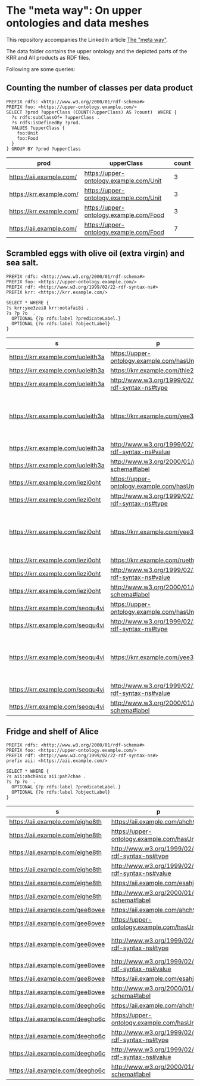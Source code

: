 # The "meta way": On upper ontologies and data meshes

This repository accompanies the LinkedIn article [The "meta way"](https://www.linkedin.com/pulse/meta-way-upper-ontologies-data-meshes-andreas-thalhammer/).

The data folder contains the upper ontology and the depicted parts of the KRR and AII products as RDF files.

Following are some queries:

## Counting the number of classes per data product
```
PREFIX rdfs: <http://www.w3.org/2000/01/rdf-schema#>
PREFIX foo: <https://upper-ontology.example.com/>
SELECT ?prod ?upperClass (COUNT(?upperClass) AS ?count)  WHERE {
  ?s rdfs:subClassOf+ ?upperClass .
  ?s rdfs:isDefinedBy ?prod.
  VALUES ?upperClass {
    foo:Unit
    foo:Food
  } 
} GROUP BY ?prod ?upperClass
```
|prod                    |upperClass                             |count|
|------------------------|---------------------------------------|-----|
|https://aii.example.com/|https://upper-ontology.example.com/Unit|3    |
|https://krr.example.com/|https://upper-ontology.example.com/Unit|3    |
|https://krr.example.com/|https://upper-ontology.example.com/Food|3    |
|https://aii.example.com/|https://upper-ontology.example.com/Food|7    |

## Scrambled eggs with olive oil (extra virgin) and sea salt.
```
PREFIX rdfs: <http://www.w3.org/2000/01/rdf-schema#>
PREFIX foo: <https://upper-ontology.example.com/>
PREFIX rdf: <http://www.w3.org/1999/02/22-rdf-syntax-ns#>
PREFIX krr: <https://krr.example.com/>

SELECT * WHERE {
?s krr:yee3zei8 krr:ootafai8i .
?s ?p ?o  .
  OPTIONAL {?p rdfs:label ?predicateLabel.}
  OPTIONAL {?o rdfs:label ?objectLabel}
}
```
|s                                |p                                               |o                                |predicateLabel|objectLabel                   
|---------------------------------|------------------------------------------------|---------------------------------|--------------|---------------------------------------------------------|
|https://krr.example.com/uoleith3a|https://upper-ontology.example.com/hasUnit      |https://krr.example.com/eich9ahbi|has unit      |Tea Spoon                                                |
|https://krr.example.com/uoleith3a|https://krr.example.com/thie2en                 |https://krr.example.com/joow8vou |origin        |Sea                                                      |
|https://krr.example.com/uoleith3a|http://www.w3.org/1999/02/22-rdf-syntax-ns#type |https://krr.example.com/yei4ha8j |type          |Salt                                                     |
|https://krr.example.com/uoleith3a|https://krr.example.com/yee3zei8                |https://krr.example.com/ootafai8i|ingredient of |Scrambled eggs with olive oil (extra virgin) and sea salt| 
|https://krr.example.com/uoleith3a|http://www.w3.org/1999/02/22-rdf-syntax-ns#value|1                                |value         |                                                         |
|https://krr.example.com/uoleith3a|http://www.w3.org/2000/01/rdf-schema#label      |Recipe Salt                      |              |                                                         |
|https://krr.example.com/iezi0oht |https://upper-ontology.example.com/hasUnit      |https://krr.example.com/uw8feu2ji|has unit      |Gram                                                     |
|https://krr.example.com/iezi0oht |http://www.w3.org/1999/02/22-rdf-syntax-ns#type |https://krr.example.com/ohdae5a  |type          |Olive oil                                                |
|https://krr.example.com/iezi0oht |https://krr.example.com/yee3zei8                |https://krr.example.com/ootafai8i|ingredient of |Scrambled eggs with olive oil (extra virgin) and sea salt| 
|https://krr.example.com/iezi0oht |https://krr.example.com/rueth0du                |https://krr.example.com/teingee9 |quality       |Extra Virgin                                             |
|https://krr.example.com/iezi0oht |http://www.w3.org/1999/02/22-rdf-syntax-ns#value|10                               |value         |                                                         |
|https://krr.example.com/iezi0oht |http://www.w3.org/2000/01/rdf-schema#label      |Recipe Olive Oil                 |              |                                                         |
|https://krr.example.com/seoqu4vi |https://upper-ontology.example.com/hasUnit      |https://krr.example.com/aew8if5i |has unit      |Count                                                    |
|https://krr.example.com/seoqu4vi |http://www.w3.org/1999/02/22-rdf-syntax-ns#type |https://krr.example.com/thutal0u |type          |Egg                                                      |
|https://krr.example.com/seoqu4vi |https://krr.example.com/yee3zei8                |https://krr.example.com/ootafai8i|ingredient of |Scrambled eggs with olive oil (extra virgin) and sea salt|
|https://krr.example.com/seoqu4vi |http://www.w3.org/1999/02/22-rdf-syntax-ns#value|3                                |value         |                                                         |
|https://krr.example.com/seoqu4vi |http://www.w3.org/2000/01/rdf-schema#label      |Recipe Eggs                      |              |                                                         |

## Fridge and shelf of Alice
```
PREFIX rdfs: <http://www.w3.org/2000/01/rdf-schema#>
PREFIX foo: <https://upper-ontology.example.com/>
PREFIX rdf: <http://www.w3.org/1999/02/22-rdf-syntax-ns#>
prefix aii: <https://aii.example.com/>

SELECT * WHERE {
?s aii:ahch9aix aii:pah7chae .
?s ?p ?o  .
  OPTIONAL {?p rdfs:label ?predicateLabel.}
  OPTIONAL {?o rdfs:label ?objectLabel}
}
```
|s                               |p                                               |o                                |predicateLabel|objectLabel             |
|--------------------------------|------------------------------------------------|---------------------------------|--------------|------------------------|
|https://aii.example.com/eighe8th|https://aii.example.com/ahch9aix                |https://aii.example.com/pah7chae |customer      |Alice                   |
|https://aii.example.com/eighe8th|https://upper-ontology.example.com/hasUnit      |https://aii.example.com/utu4eihia|has unit      |Count                   |
|https://aii.example.com/eighe8th|http://www.w3.org/1999/02/22-rdf-syntax-ns#type |https://aii.example.com/io6eeyoh |type          |Free Range Egg          |
|https://aii.example.com/eighe8th|http://www.w3.org/1999/02/22-rdf-syntax-ns#value|10                               |value         |                        |
|https://aii.example.com/eighe8th|https://aii.example.com/esahj3ju                |2021-20-21                       |expiry date   |                        |
|https://aii.example.com/eighe8th|http://www.w3.org/2000/01/rdf-schema#label      |Alice's Eggs                     |              |                        |
|https://aii.example.com/gee8ovee|https://aii.example.com/ahch9aix                |https://aii.example.com/pah7chae |customer      |Alice                   |
|https://aii.example.com/gee8ovee|https://upper-ontology.example.com/hasUnit      |https://aii.example.com/eer4kooh |has unit      |Litre                   |
|https://aii.example.com/gee8ovee|http://www.w3.org/1999/02/22-rdf-syntax-ns#type |https://aii.example.com/hohchae4 |type          |Olive Oil (extra virgin)|
|https://aii.example.com/gee8ovee|http://www.w3.org/1999/02/22-rdf-syntax-ns#value|1                                |value         |                        |
|https://aii.example.com/gee8ovee|https://aii.example.com/esahj3ju                |2022-03-10                       |expiry date   |                        |
|https://aii.example.com/gee8ovee|http://www.w3.org/2000/01/rdf-schema#label      |Alice's Oil                      |              |                        |
|https://aii.example.com/deegho6c|https://aii.example.com/ahch9aix                |https://aii.example.com/pah7chae |customer      |Alice                   |
|https://aii.example.com/deegho6c|https://upper-ontology.example.com/hasUnit      |https://aii.example.com/eegh6vuy |has unit      |Kilogram               |
|https://aii.example.com/deegho6c|http://www.w3.org/1999/02/22-rdf-syntax-ns#type |https://aii.example.com/eizoh2so |type          |Sea Salt                |
|https://aii.example.com/deegho6c|http://www.w3.org/1999/02/22-rdf-syntax-ns#value|1                                |value         |                        |
|https://aii.example.com/deegho6c|http://www.w3.org/2000/01/rdf-schema#label      |Alice's Salt                     |              |                        |


